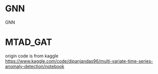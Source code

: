 # GNN
GNN

# MTAD_GAT 
origin code is from kaggle https://www.kaggle.com/code/dipanjandas96/multi-variate-time-series-anomaly-detection/notebook
